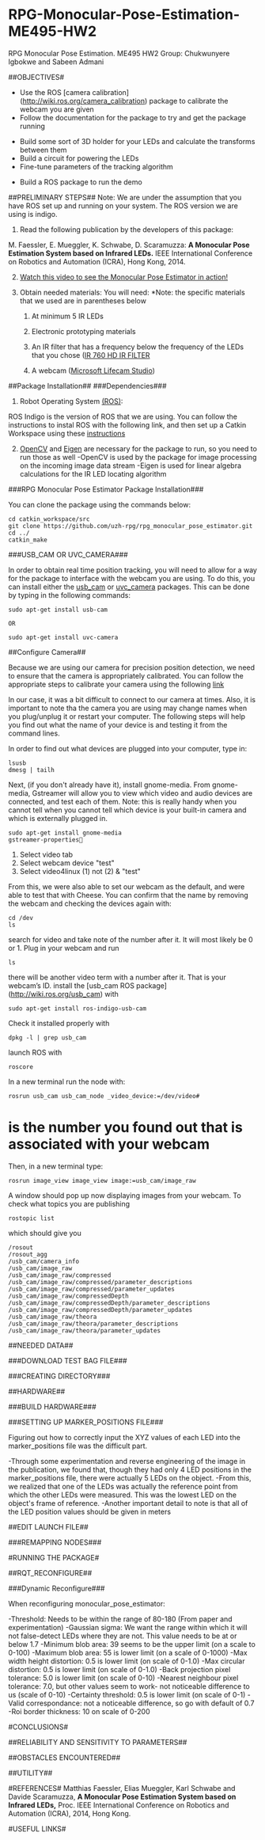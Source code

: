 RPG-Monocular-Pose-Estimation-ME495-HW2
=======================================

RPG Monocular Pose Estimation. ME495 HW2
Group: Chukwunyere Igbokwe and Sabeen Admani

##OBJECTIVES#
* Use the ROS [camera calibration] (http://wiki.ros.org/camera_calibration) package to calibrate the webcam you are given
* Follow the documentation for the package to try and get the package running
 - Build some sort of 3D holder for your LEDs and calculate the transforms between them
 - Build a circuit for powering the LEDs
 - Fine-tune parameters of the tracking algorithm
* Build a ROS package to run the demo

##PRELIMINARY STEPS##
Note: We are under the assumption that you have ROS set up and running on your system. The ROS version we are using is indigo.

1. Read the following publication by the developers of this package:

M. Faessler, E. Mueggler, K. Schwabe, D. Scaramuzza: **A Monocular Pose Estimation System based on Infrared LEDs.** IEEE International Conference on Robotics and Automation (ICRA), Hong Kong, 2014.

2. [Watch this video to see the Monocular Pose Estimator in action!](http://www.youtube.com/watch?v=8Ui3MoOxcPQ)

3. Obtain needed materials:
   You will need:
    *Note: the specific materials that we used are in parentheses below
    1. At minimum 5 IR LEDs

    2. Electronic prototyping materials

    3. An IR filter that has a frequency below the frequency of the LEDs that you chose ([IR 760 HD IR FILTER](http://www.amazon.com/NEEWER%C2%AE-760nm-Infrared-Infra-Filter/dp/B003TY10AS/ref=sr_1_1?s=electronics&ie=UTF8&qid=1415146287&sr=1-1&keywords=neewer+10000314)

    4. A webcam ([Microsoft Lifecam Studio](http://www.microsoft.com/hardware/en-us/p/lifecam-studio/Q2F-00013)) 

##Package Installation##
###Dependencies###

1. Robot Operating System [(ROS)](http://wiki.ros.org/ROS/Installation): 
 
ROS Indigo is the version of ROS that we are using. You can follow the instructions to instal ROS with the following link, and then set up a Catkin Workspace using these [instructions](http://wiki.ros.org/catkin/Tutorials/create_a_workspace)

2. [OpenCV](http://opencv.org/) and [Eigen](http://eigen.tuxfamily.org/index.php?title=Main_Page) are necessary for the package to run, so you need to run those as well
   -OpenCV is used by the package for image processing on the incoming image data stream
   -Eigen is used for linear algebra calculations for the IR LED locating algorithm

###RPG Monocular Pose Estimator Package Installation###

You can clone the package using the commands below:
```
cd catkin_workspace/src
git clone https://github.com/uzh-rpg/rpg_monocular_pose_estimator.git
cd ../
catkin_make
```
###USB_CAM OR UVC_CAMERA###

In order to obtain real time position tracking, you will need to allow for a way for the package to interface with the webcam you are using. To do this, you can install either the [usb_cam](http://wiki.ros.org/usb_cam) or [uvc_camera]( http://wiki.ros.org/uvc_camera) packages. This can be done by typing in the following commands:

```
sudo apt-get install usb-cam

OR

sudo apt-get install uvc-camera
```

##Configure Camera##

Because we are using our camera for precision position detection, we need to ensure that the camera is appropriately calibrated. You can follow the appropriate steps to calibrate your camera using the following [link](http://wiki.ros.org/camera_calibration/Tutorials/MonocularCalibration)

In our case, it was a bit difficult to connect to our camera at times. Also, it is important to note tha the camera you are using may change names when you plug/unplug it or restart your computer. The following steps will help you find out what the name of your device is and testing it from the command lines.

In order to find out what devices are plugged into your computer, type in:

```
lsusb
dmesg | tailh
```

Next, (if you don't already have it), install gnome-media. From gnome-media, Gstreamer will allow you to view which video and audio devices are connected, and test each of them. Note: this is really handy when you cannot tell when you cannot tell which device is your built-in camera and which is externally plugged in.
```
sudo apt-get install gnome-media
gstreamer-properties
```
  1. Select video tab
  2. Select webcam device "test"
  3. Select video4linux (1) not (2) & "test"

From this, we were also able to set our webcam as the default, and were able to test that with Cheese. You can confirm that the name by removing the webcam and checking the devices again with:
```
cd /dev
ls
```

search for video and take note of the number after it. It will most likely be 0 or 1. Plug in your webcam and run 
```
ls
```

there will be another video term with a number after it. That is your webcam’s ID.
install the [usb_cam ROS package] (http://wiki.ros.org/usb_cam) with
```
sudo apt-get install ros-indigo-usb-cam
```
Check it installed properly with
```
dpkg -l | grep usb_cam
```
launch ROS with
```
roscore 
```
In a new terminal run the node with: 
```
rosrun usb_cam usb_cam_node _video_device:=/dev/video#
```
# is the number you found out that is associated with your webcam

Then, in a new terminal type: 
```
rosrun image_view image_view image:=usb_cam/image_raw
```
A window should pop up now displaying images from your webcam.
To check what topics you are publishing 

```
rostopic list
````
which should give you 
```
/rosout
/rosout_agg
/usb_cam/camera_info
/usb_cam/image_raw
/usb_cam/image_raw/compressed
/usb_cam/image_raw/compressed/parameter_descriptions
/usb_cam/image_raw/compressed/parameter_updates
/usb_cam/image_raw/compressedDepth
/usb_cam/image_raw/compressedDepth/parameter_descriptions
/usb_cam/image_raw/compressedDepth/parameter_updates
/usb_cam/image_raw/theora
/usb_cam/image_raw/theora/parameter_descriptions
/usb_cam/image_raw/theora/parameter_updates
```

##NEEDED DATA##

###DOWNLOAD TEST BAG FILE###

###CREATING DIRECTORY###

##HARDWARE##

###BUILD HARDWARE###

###SETTING UP MARKER_POSITIONS FILE###

Figuring out how to correctly input the XYZ values of each LED into the marker_positions file was the difficult part.

-Through some experimentation and reverse engineering of the image in the publication, we found that, though they had only 4 LED positions in the marker_positions file, there were actually 5 LEDs on the object.
-From this, we realized that one of the LEDs was actually the reference point from which the other LEDs were measured. This was the lowest LED on the object's frame of reference.
-Another important detail to note is that all of the LED position values should be given in meters

##EDIT LAUNCH FILE##



###REMAPPING NODES###

#RUNNING THE PACKAGE#

##RQT_RECONFIGURE##

###Dynamic Reconfigure###

When reconfiguring monocular_pose_estimator:

-Threshold: Needs to be within the range of 80-180 (From paper and experimentation)
-Gaussian sigma: We want the range within which it will not false-detect LEDs where they are not. This value needs to be at or below 1.7
-Minimum blob area: 39 seems to be the upper limit (on a scale to 0-100)
-Maximum blob area: 55 is lower limit (on a scale of 0-1000)
-Max width height distortion: 0.5 is lower limit (on scale of 0-1.0)
-Max circular distortion: 0.5 is lower limit (on scale of 0-1.0)
-Back projection pixel tolerance: 5.0 is lower limit (on scale of 0-10)
-Nearest neighbour pixel tolerance: 7.0, but other values seem to work- not noticeable difference to us (scale of 0-10)
-Certainty threshold: 0.5 is lower limit (on scale of 0-1)
-Valid correspondance: not a noticeable difference, so go with default of 0.7
-Roi border thickness: 10 on scale of 0-200

#CONCLUSIONS#

##RELIABILITY AND SENSITIVITY TO PARAMETERS##

##OBSTACLES ENCOUNTERED##

##UTILITY##


#REFERENCES#
Matthias Faessler, Elias Mueggler, Karl Schwabe and Davide Scaramuzza, **A Monocular Pose Estimation System based on Infrared LEDs,** Proc. IEEE International Conference on Robotics and Automation (ICRA), 2014, Hong Kong. 

#USEFUL LINKS#
